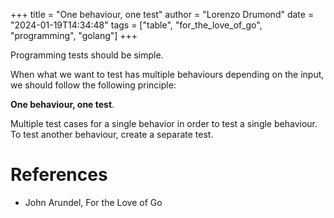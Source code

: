 +++
title = "One behaviour, one test"
author = "Lorenzo Drumond"
date = "2024-01-19T14:34:48"
tags = ["table",  "for_the_love_of_go",  "programming",  "golang"]
+++


Programming tests should be simple.

When what we want to test has multiple behaviours depending on the input, we should follow the following principle:

__One behaviour, one test__.

Multiple test cases for a single behavior in order to test a single behaviour. To test another behaviour, create a separate test.

# References
- John Arundel, For the Love of Go
